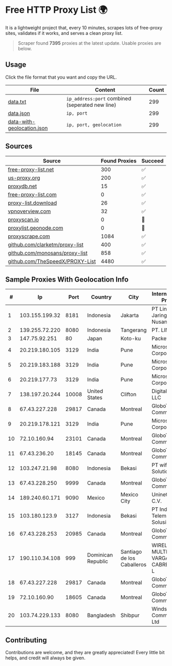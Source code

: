 
# Free HTTP Proxy List 🌍

It is a lightweight project that, every 10 minutes, scrapes lots of free-proxy sites, validates if it works, and serves a clean proxy list.


> Scraper found **7395** proxies at the latest update. Usable proxies are below.

## Usage

Click the file format that you want and copy the URL.


|File|Content|Count|
|----|-------|-----|
|[data.txt](https://raw.githubusercontent.com/themiralay/Proxy-List-World/master/data.txt)|`ip_address:port` combined (seperated new line)|299|
|[data.json](https://raw.githubusercontent.com/themiralay/Proxy-List-World/master/data.json)|`ip, port`|299|
|[data-with-geolocation.json](https://raw.githubusercontent.com/themiralay/Proxy-List-World/master/data-with-geolocation.json)|`ip, port, geolocation`|299|

## Sources

|Source|Found Proxies|Succeed|
|------|-------------|-------|
|[free-proxy-list.net](https://free-proxy-list.net)|300|✅|
|[us-proxy.org](https://www.us-proxy.org)|200|✅|
|[proxydb.net](http://proxydb.net)|15|✅|
|[free-proxy-list.com](https://free-proxy-list.com/?page=&port=&type%5B%5D=http&type%5B%5D=https&up_time=0&search=Search)|0|✅|
|[proxy-list.download](https://www.proxy-list.download/HTTP)|26|✅|
|[vpnoverview.com](https://vpnoverview.com/privacy/anonymous-browsing/free-proxy-servers)|32|✅|
|[proxyscan.io](https://www.proxyscan.io)|0|🚫|
|[proxylist.geonode.com](https://proxylist.geonode.com/api/proxy-list?limit=300&page=1&sort_by=lastChecked&sort_type=desc&protocols=http,https)|0|🚫|
|[proxyscrape.com](https://api.proxyscrape.com/v2/?request=displayproxies&protocol=http&timeout=10000&country=all&ssl=all&anonymity=all)|1084|✅|
|[github.com/clarketm/proxy-list](https://raw.githubusercontent.com/clarketm/proxy-list/master/proxy-list-raw.txt)|400|✅|
|[github.com/monosans/proxy-list](https://raw.githubusercontent.com/monosans/proxy-list/main/proxies/http.txt)|858|✅|
|[github.com/TheSpeedX/PROXY-List](https://raw.githubusercontent.com/TheSpeedX/PROXY-List/master/http.txt)|4480|✅|


## Sample Proxies With Geolocation Info

|#|Ip|Port|Country|City|Internet Service Provider|
|-|--|----|-------|----|-------------------------|
|1|103.155.199.32|8181|Indonesia|Jakarta|PT Lintas Jaringan Nusantara|
|2|139.255.72.220|8080|Indonesia|Tangerang|PT. LINKNET|
|3|147.75.92.251|80|Japan|Koto-ku|Packet Host, Inc.|
|4|20.219.180.105|3129|India|Pune|Microsoft Corporation|
|5|20.219.183.188|3129|India|Pune|Microsoft Corporation|
|6|20.219.177.73|3129|India|Pune|Microsoft Corporation|
|7|138.197.20.244|10008|United States|Clifton|DigitalOcean, LLC|
|8|67.43.227.228|29817|Canada|Montreal|GloboTech Communications|
|9|20.219.178.121|3129|India|Pune|Microsoft Corporation|
|10|72.10.160.94|23101|Canada|Montreal|GloboTech Communications|
|11|67.43.236.20|18145|Canada|Montreal|GloboTech Communications|
|12|103.247.21.98|8080|Indonesia|Bekasi|PT wifian Solution|
|13|67.43.228.250|9999|Canada|Montreal|GloboTech Communications|
|14|189.240.60.171|9090|Mexico|Mexico City|Uninet S.A. de C.V.|
|15|103.180.123.9|3127|Indonesia|Bekasi|PT Indo Telemedia Solusi|
|16|67.43.228.253|20985|Canada|Montreal|GloboTech Communications|
|17|190.110.34.108|999|Dominican Republic|Santiago de los Caballeros|WIRELESS MULTI SERVICE VARGAS CABRERA, S. R. L|
|18|67.43.227.228|29817|Canada|Montreal|GloboTech Communications|
|19|72.10.160.90|18605|Canada|Montreal|GloboTech Communications|
|20|103.74.229.133|8080|Bangladesh|Shibpur|Windstream Communication Ltd|



## Contributing

Contributions are welcome, and they are greatly appreciated! Every
little bit helps, and credit will always be given.

